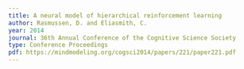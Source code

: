 ```yaml
---
title: A neural model of hierarchical reinforcement learning
author: Rasmussen, D. and Eliasmith, C.
year: 2014
journal: 36th Annual Conference of the Cognitive Science Society
type: Conference Proceedings
pdf: https://mindmodeling.org/cogsci2014/papers/221/paper221.pdf
---
```

